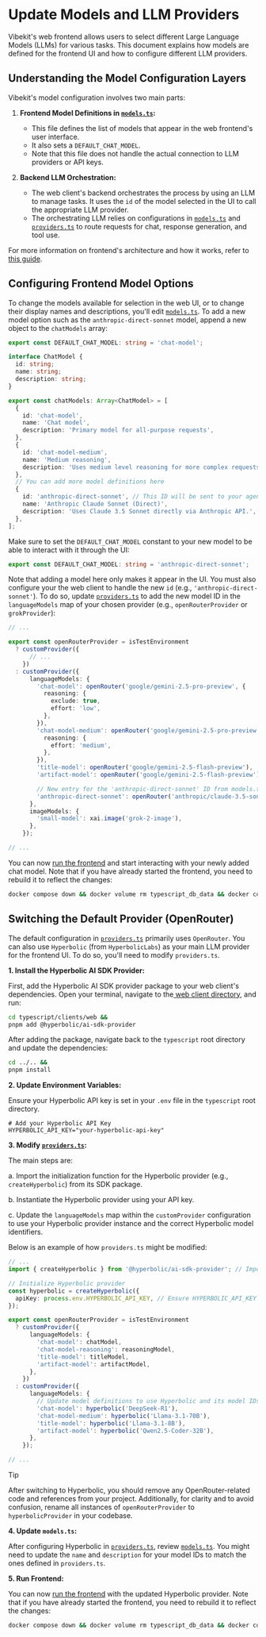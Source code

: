 # Update Models and LLM Providers

Vibekit's web frontend allows users to select different Large Language Models (LLMs) for various tasks. This document explains how models are defined for the frontend UI and how to configure different LLM providers.

## Understanding the Model Configuration Layers

Vibekit's model configuration involves two main parts:

1.  **Frontend Model Definitions in [`models.ts`](https://github.com/EmberAGI/arbitrum-vibekit/blob/main/typescript/clients/web/lib/ai/models.ts):**

    - This file defines the list of models that appear in the web frontend's user interface.
    - It also sets a `DEFAULT_CHAT_MODEL`.
    - Note that this file does not handle the actual connection to LLM providers or API keys.

2.  **Backend LLM Orchestration:**
    - The web client's backend orchestrates the process by using an LLM to manage tasks. It uses the `id` of the model selected in the UI to call the appropriate LLM provider.
    - The orchestrating LLM relies on configurations in [`models.ts`](https://github.com/EmberAGI/arbitrum-vibekit/blob/main/typescript/clients/web/lib/ai/models.ts) and [`providers.ts`](https://github.com/EmberAGI/arbitrum-vibekit/blob/main/typescript/clients/web/lib/ai/providers.ts) to route requests for chat, response generation, and tool use.

For more information on frontend's architecture and how it works, refer to [this guide](https://github.com/EmberAGI/arbitrum-vibekit/blob/main/typescript/clients/web/README.md).

## Configuring Frontend Model Options

To change the models available for selection in the web UI, or to change their display names and descriptions, you'll edit [`models.ts`](https://github.com/EmberAGI/arbitrum-vibekit/blob/main/typescript/clients/web/lib/ai/models.ts). To add a new model option such as the `anthropic-direct-sonnet` model, append a new object to the `chatModels` array:

```ts
export const DEFAULT_CHAT_MODEL: string = 'chat-model';

interface ChatModel {
  id: string;
  name: string;
  description: string;
}

export const chatModels: Array<ChatModel> = [
  {
    id: 'chat-model',
    name: 'Chat model',
    description: 'Primary model for all-purpose requests',
  },
  {
    id: 'chat-model-medium',
    name: 'Medium reasoning',
    description: 'Uses medium level reasoning for more complex requests',
  },
  // You can add more model definitions here
  {
    id: 'anthropic-direct-sonnet', // This ID will be sent to your agent's backend
    name: 'Anthropic Claude Sonnet (Direct)',
    description: 'Uses Claude 3.5 Sonnet directly via Anthropic API.',
  },
];
```

Make sure to set the `DEFAULT_CHAT_MODEL` constant to your new model to be able to interact with it through the UI:

```ts
export const DEFAULT_CHAT_MODEL: string = 'anthropic-direct-sonnet';
```

Note that adding a model here only makes it appear in the UI. You must also configure your the web client to handle the new `id` (e.g., `'anthropic-direct-sonnet'`). To do so, update [`providers.ts`](https://github.com/EmberAGI/arbitrum-vibekit/blob/main/typescript/clients/web/lib/ai/providers.ts) to add the new model ID in the `languageModels` map of your chosen provider (e.g., `openRouterProvider` or `grokProvider`):

```ts
// ...

export const openRouterProvider = isTestEnvironment
  ? customProvider({
      // ...
    })
  : customProvider({
      languageModels: {
        'chat-model': openRouter('google/gemini-2.5-pro-preview', {
          reasoning: {
            exclude: true,
            effort: 'low',
          },
        }),
        'chat-model-medium': openRouter('google/gemini-2.5-pro-preview', {
          reasoning: {
            effort: 'medium',
          },
        }),
        'title-model': openRouter('google/gemini-2.5-flash-preview'),
        'artifact-model': openRouter('google/gemini-2.5-flash-preview'),

        // New entry for the 'anthropic-direct-sonnet' ID from models.ts
        'anthropic-direct-sonnet': openRouter('anthropic/claude-3.5-sonnet'),
      },
      imageModels: {
        'small-model': xai.image('grok-2-image'),
      },
    });

// ...
```

You can now [run the frontend](https://github.com/EmberAGI/arbitrum-vibekit/blob/main/typescript/clients/web/README.md#quickstart) and start interacting with your newly added chat model. Note that if you have already started the frontend, you need to rebuild it to reflect the changes:

```bash
docker compose down && docker volume rm typescript_db_data && docker compose build web --no-cache && docker compose up
```

## Switching the Default Provider (OpenRouter)

The default configuration in [`providers.ts`](https://github.com/EmberAGI/arbitrum-vibekit/blob/main/typescript/clients/web/lib/ai/providers.ts) primarily uses `OpenRouter`. You can also use `Hyperbolic` (from `HyperbolicLabs`) as your main LLM provider for the frontend UI. To do so, you'll need to modify `providers.ts`.

**1. Install the Hyperbolic AI SDK Provider:**

First, add the Hyperbolic AI SDK provider package to your web client's dependencies. Open your terminal, navigate to the[ web client directory](https://github.com/EmberAGI/arbitrum-vibekit/tree/main/typescript/clients/web), and run:

```bash
cd typescript/clients/web &&
pnpm add @hyperbolic/ai-sdk-provider
```

After adding the package, navigate back to the `typescript` root directory and update the dependencies:

```bash
cd ../.. &&
pnpm install
```

**2. Update Environment Variables:**

Ensure your Hyperbolic API key is set in your `.env` file in the `typescript` root directory.

```env
# Add your Hyperbolic API Key
HYPERBOLIC_API_KEY="your-hyperbolic-api-key"
```

**3. Modify [`providers.ts`](https://github.com/EmberAGI/arbitrum-vibekit/blob/main/typescript/clients/web/lib/ai/providers.ts):**

The main steps are:

a. Import the initialization function for the Hyperbolic provider (e.g., `createHyperbolic`) from its SDK package.

b. Instantiate the Hyperbolic provider using your API key.

c. Update the `languageModels` map within the `customProvider` configuration to use your Hyperbolic provider instance and the correct Hyperbolic model identifiers.

Below is an example of how `providers.ts` might be modified:

```typescript
// ...
import { createHyperbolic } from '@hyperbolic/ai-sdk-provider'; // Import Hyperbolic

// Initialize Hyperbolic provider
const hyperbolic = createHyperbolic({
  apiKey: process.env.HYPERBOLIC_API_KEY, // Ensure HYPERBOLIC_API_KEY is set
});

export const openRouterProvider = isTestEnvironment
  ? customProvider({
      languageModels: {
        'chat-model': chatModel,
        'chat-model-reasoning': reasoningModel,
        'title-model': titleModel,
        'artifact-model': artifactModel,
      },
    })
  : customProvider({
      languageModels: {
        // Update model definitions to use Hyperbolic and its model IDs.
        'chat-model': hyperbolic('DeepSeek-R1'),
        'chat-model-medium': hyperbolic('Llama-3.1-70B'),
        'title-model': hyperbolic('Llama-3.1-8B'),
        'artifact-model': hyperbolic('Qwen2.5-Coder-32B'),
      },
    });

// ...
```

> [!TIP]
> After switching to Hyperbolic, you should remove any OpenRouter-related code and references from your project. Additionally, for clarity and to avoid confusion, rename all instances of `openRouterProvider` to `hyperbolicProvider` in your codebase.

**4. Update `models.ts`:**

After configuring Hyperbolic in [`providers.ts`](https://github.com/EmberAGI/arbitrum-vibekit/blob/main/typescript/clients/web/lib/ai/providers.ts), review [`models.ts`](https://github.com/EmberAGI/arbitrum-vibekit/blob/main/typescript/clients/web/lib/ai/models.ts). You might need to update the `name` and `description` for your model IDs to match the ones defined in `providers.ts`.

**5. Run Frontend:**

You can now [run the frontend](https://github.com/EmberAGI/arbitrum-vibekit/blob/main/typescript/clients/web/README.md#quickstart) with the updated Hyperbolic provider. Note that if you have already started the frontend, you need to rebuild it to reflect the changes:

```bash
docker compose down && docker volume rm typescript_db_data && docker compose build web --no-cache && docker compose up
```
